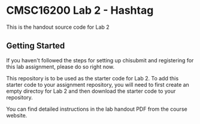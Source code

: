# CMSC16200 Lab 2 - Hashtag

This is the handout source code for Lab 2

## Getting Started

If you haven't followed the steps for setting up chisubmit and registering for this lab assignment, please do so right now. 

This repository is to be used as the starter code for Lab 2. To add this starter code to your assignment repository, you will need to first create an empty directoy for Lab 2 and then download the starter code to your repository.

You can find detailed instructions in the lab handout PDF from the course website.


